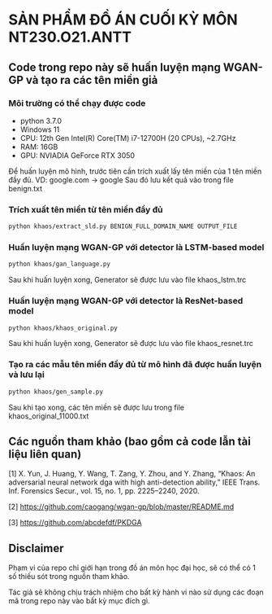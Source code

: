 # SẢN PHẨM ĐỒ ÁN CUỐI KỲ MÔN NT230.O21.ANTT

## Code trong repo này sẽ huấn luyện mạng WGAN-GP và tạo ra các tên miền giả

### Môi trường có thể chạy được code
 - python 3.7.0
 - Windows 11
 - CPU: 12th Gen Intel(R) Core(TM) i7-12700H (20 CPUs), ~2.7GHz
 - RAM: 16GB
 - GPU: NVIADIA GeForce RTX 3050

Để huấn luyện mô hình, trước tiên cần trích xuất lấy tên miền của 1 tên miền đầy đủ. VD: google.com -> google
Sau đó lưu kết quả vào trong file benign.txt

### Trích xuất tên miền từ tên miền đầy đủ

```bash
python khaos/extract_sld.py BENIGN_FULL_DOMAIN_NAME OUTPUT_FILE
```

### Huấn luyện mạng WGAN-GP với detector là LSTM-based model
```bash
python khaos/gan_language.py
```
Sau khi huấn luyện xong, Generator sẽ được lưu vào file khaos_lstm.trc

### Huấn luyện mạng WGAN-GP với detector là ResNet-based model
```bash
python khaos/khaos_original.py
```

Sau khi huấn luyện xong, Generator sẽ được lưu vào file khaos_resnet.trc

### Tạo ra các mẫu tên miền đầy đủ từ mô hình đã được huấn luyện và lưu lại
```bash
python khaos/gen_sample.py
```

Sau khi tạo xong, các tên miền sẽ được lưu trong file khaos_original_11000.txt

## Các nguồn tham khảo (bao gồm cả code lẫn tài liệu liên quan)

[1] X. Yun, J. Huang, Y. Wang, T. Zang, Y. Zhou, and Y. Zhang, “Khaos: An adversarial neural network dga with high anti-detection ability,” IEEE Trans. Inf. Forensics Secur., vol. 15, no. 1, pp. 2225–2240, 2020.

[2] https://github.com/caogang/wgan-gp/blob/master/README.md

[3] https://github.com/abcdefdf/PKDGA

## Disclaimer

Phạm vi của repo chỉ giới hạn trong đồ án môn học đại học, sẽ có thể có 1 số thiếu sót trong nguồn tham khảo.

Tác giả sẽ không chịu trách nhiệm cho bất kỳ hành vi nào sử dụng các đoạn mã trong repo này vào bất kỳ mục đích gì.